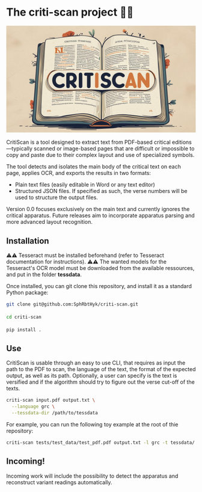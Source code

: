 # The criti-scan project  🚀🤓

![logo](https://github.com/SphRbtHyk/criti-scan/blob/24dee13365fda4216f61271b2160c590bec76771/public/logo.jpg)

CritiScan is a tool designed to extract text from PDF-based critical editions—typically scanned or image-based pages that are difficult or impossible to copy and paste due to their complex layout and use of specialized symbols.

The tool detects and isolates the main body of the critical text on each page, applies OCR, and exports the results in two formats:

- Plain text files (easily editable in Word or any text editor)
- Structured JSON files. If specified as such, the verse numbers will be used to structure the output files.

Version 0.0 focuses exclusively on the main text and currently ignores the critical apparatus. Future releases aim to incorporate apparatus parsing and more advanced layout recognition.


## Installation

⚠️⚠️ Tesseract must be installed beforehand (refer to Tesseract documentation for instructions). 
⚠️⚠️ The wanted models for the Tesseract's OCR model must be downloaded from the available ressources, and put in the folder **tessdata**.

Once installed, you can git clone this repository, and install it as a standard Python package:

```bash
git clone git@github.com:SphRbtHyk/criti-scan.git

cd criti-scan

pip install .
```

## Use

CritiScan is usable through an easy to use CLI, that requires as input the path to the PDF to scan, the language of the text, the format of the expected output, as well as its path. Optionally, a user can specify is the text is versified and if the algorithm should try to figure out the verse cut-off of the texts.

```bash
criti-scan input.pdf output.txt \
  --language grc \
  --tessdata-dir /path/to/tessdata
```

For example, you can run the following toy example at the root of thie repository:

```bash
criti-scan tests/test_data/test_pdf.pdf output.txt -l grc -t tessdata/
```


## Incoming!

Incoming work will include the possibility to detect the apparatus and reconstruct variant readings automatically.

